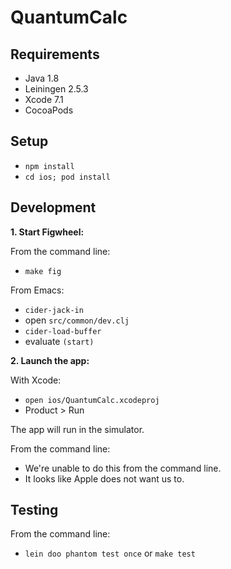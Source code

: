 # QuantumCalc

## Requirements

* Java 1.8
* Leiningen 2.5.3
* Xcode 7.1
* CocoaPods

## Setup

* `npm install`
* `cd ios; pod install`

## Development

**1. Start Figwheel:**

From the command line:

* `make fig`

From Emacs:

* `cider-jack-in`
* open `src/common/dev.clj`
* `cider-load-buffer`
* evaluate `(start)`

**2. Launch the app:**

With Xcode:

* `open ios/QuantumCalc.xcodeproj`
* Product > Run

The app will run in the simulator.

From the command line:

* We're unable to do this from the command line.
* It looks like Apple does not want us to.

## Testing

From the command line:

* `lein doo phantom test once` or `make test`

